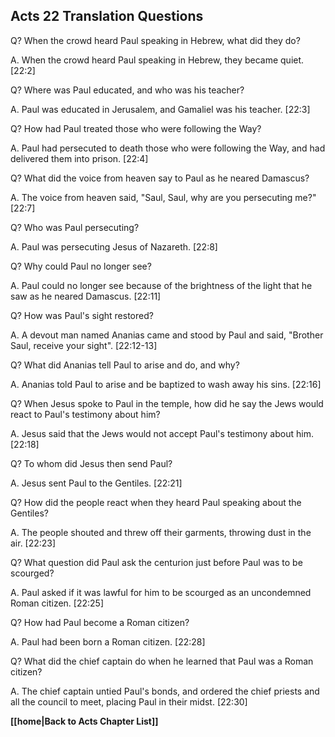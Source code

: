 ## Acts 22 Translation Questions ##

Q? When the crowd heard Paul speaking in Hebrew, what did they do?

A. When the crowd heard Paul speaking in Hebrew, they became quiet. [22:2]

Q? Where was Paul educated, and who was his teacher?

A. Paul was educated in Jerusalem, and Gamaliel was his teacher. [22:3]

Q? How had Paul treated those who were following the Way?

A. Paul had persecuted to death those who were following the Way, and had delivered them into prison. [22:4]

Q? What did the voice from heaven say to Paul as he neared Damascus?

A. The voice from heaven said, "Saul, Saul, why are you persecuting me?" [22:7]

Q? Who was Paul persecuting?

A. Paul was persecuting Jesus of Nazareth. [22:8]

Q? Why could Paul no longer see?

A. Paul could no longer see because of the brightness of the light that he saw as he neared Damascus. [22:11]

Q? How was Paul's sight restored?

A. A devout man named Ananias came and stood by Paul and said, "Brother Saul, receive your sight". [22:12-13]

Q? What did Ananias tell Paul to arise and do, and why?

A. Ananias told Paul to arise and be baptized to wash away his sins. [22:16]

Q? When Jesus spoke to Paul in the temple, how did he say the Jews would react to Paul's testimony about him?

A. Jesus said that the Jews would not accept Paul's testimony about him. [22:18]

Q? To whom did Jesus then send Paul?

A. Jesus sent Paul to the Gentiles. [22:21]

Q? How did the people react when they heard Paul speaking about the Gentiles?

A. The people shouted and threw off their garments, throwing dust in the air. [22:23]

Q? What question did Paul ask the centurion just before Paul was to be scourged?

A. Paul asked if it was lawful for him to be scourged as an uncondemned Roman citizen. [22:25]

Q? How had Paul become a Roman citizen?

A. Paul had been born a Roman citizen. [22:28]

Q? What did the chief captain do when he learned that Paul was a Roman citizen?

A. The chief captain untied Paul's bonds, and ordered the chief priests and all the council to meet, placing Paul in their midst. [22:30]

__[[home|Back to Acts Chapter List]]__

